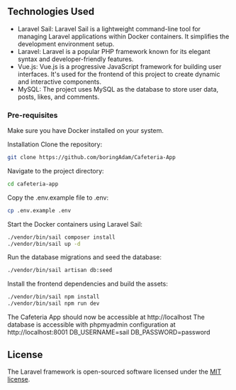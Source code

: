 
## Technologies Used
- Laravel Sail: Laravel Sail is a lightweight command-line tool for managing Laravel applications within Docker containers. It simplifies the development environment setup.
- Laravel: Laravel is a popular PHP framework known for its elegant syntax and developer-friendly features.
- Vue.js: Vue.js is a progressive JavaScript framework for building user interfaces. It's used for the frontend of this project to create dynamic and interactive components.
- MySQL: The project uses MySQL as the database to store user data, posts, likes, and comments.

### Pre-requisites
Make sure you have Docker installed on your system.

Installation
Clone the repository:

```bash
git clone https://github.com/boringAdam/Cafeteria-App
```
Navigate to the project directory:

```bash
cd cafeteria-app
```
Copy the .env.example file to .env:

```bash
cp .env.example .env
```
Start the Docker containers using Laravel Sail:


```bash
./vendor/bin/sail composer install
./vendor/bin/sail up -d
```

Run the database migrations and seed the database:

```bash
./vendor/bin/sail artisan db:seed
```

Install the frontend dependencies and build the assets:

```bash
./vendor/bin/sail npm install
./vendor/bin/sail npm run dev
```

The Cafeteria App should now be accessible at http://localhost
The database is accessible with phpmyadmin configuration at http://localhost:8001
DB_USERNAME=sail
DB_PASSWORD=password

## License

The Laravel framework is open-sourced software licensed under the [MIT license](https://opensource.org/licenses/MIT).
